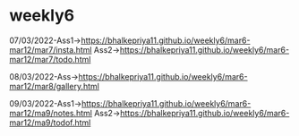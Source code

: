 # weekly6
07/03/2022-Ass1->https://bhalkepriya11.github.io/weekly6/mar6-mar12/mar7/insta.html
           Ass2->https://bhalkepriya11.github.io/weekly6/mar6-mar12/mar7/todo.html
           
           
08/03/2022-Ass->https://bhalkepriya11.github.io/weekly6/mar6-mar12/mar8/gallery.html  

09/03/2022-Ass1->https://bhalkepriya11.github.io/weekly6/mar6-mar12/ma9/notes.html
           Ass2->https://bhalkepriya11.github.io/weekly6/mar6-mar12/ma9/todof.html
